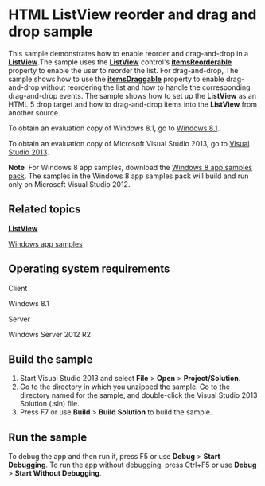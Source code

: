 HTML ListView reorder and drag and drop sample
==============================================

This sample demonstrates how to enable reorder and drag-and-drop in a [**ListView**](http://msdn.microsoft.com/library/windows/apps/br211837).The sample uses the [**ListView**](http://msdn.microsoft.com/library/windows/apps/br211837) control's [**itemsReorderable**](http://msdn.microsoft.com/library/windows/apps/dn301810) property to enable the user to reorder the list. For drag-and-drop, The sample shows how to use the [**itemsDraggable**](http://msdn.microsoft.com/library/windows/apps/dn301809) property to enable drag-and-drop without reordering the list and how to handle the corresponding drag-and-drop events. The sample shows how to set up the **ListView** as an HTML 5 drop target and how to drag-and-drop items into the **ListView** from another source.

To obtain an evaluation copy of Windows 8.1, go to [Windows 8.1](http://go.microsoft.com/fwlink/p/?linkid=301696).

To obtain an evaluation copy of Microsoft Visual Studio 2013, go to [Visual Studio 2013](http://go.microsoft.com/fwlink/p/?linkid=301697).

**Note**  For Windows 8 app samples, download the [Windows 8 app samples pack](http://go.microsoft.com/fwlink/p/?LinkId=301698). The samples in the Windows 8 app samples pack will build and run only on Microsoft Visual Studio 2012.

Related topics
--------------

[**ListView**](http://msdn.microsoft.com/library/windows/apps/br211837)

[Windows app samples](http://go.microsoft.com/fwlink/p/?LinkID=227694)

Operating system requirements
-----------------------------

Client

Windows 8.1

Server

Windows Server 2012 R2

Build the sample
----------------

1.  Start Visual Studio 2013 and select **File** \> **Open** \> **Project/Solution**.
2.  Go to the directory in which you unzipped the sample. Go to the directory named for the sample, and double-click the Visual Studio 2013 Solution (.sln) file.
3.  Press F7 or use **Build** \> **Build Solution** to build the sample.

Run the sample
--------------

To debug the app and then run it, press F5 or use **Debug** \> **Start Debugging**. To run the app without debugging, press Ctrl+F5 or use **Debug** \> **Start Without Debugging**.

